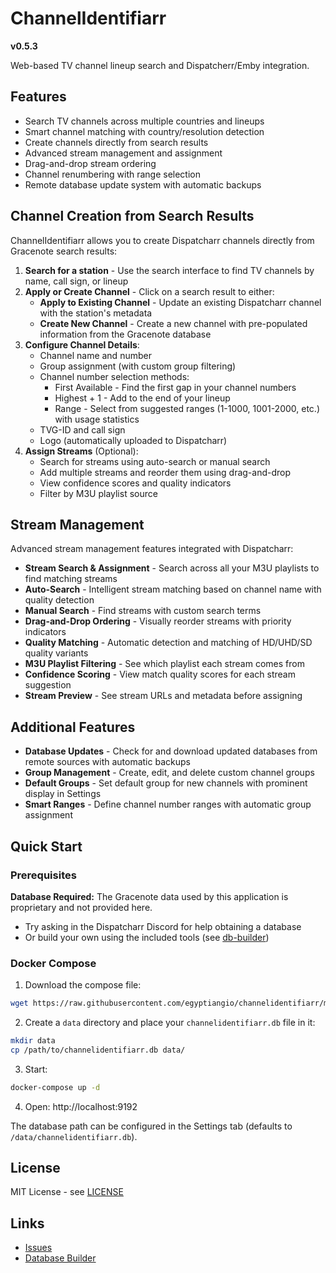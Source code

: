 # ChannelIdentifiarr

**v0.5.3**

Web-based TV channel lineup search and Dispatcherr/Emby integration.

## Features

- Search TV channels across multiple countries and lineups
- Smart channel matching with country/resolution detection
- Create channels directly from search results
- Advanced stream management and assignment
- Drag-and-drop stream ordering
- Channel renumbering with range selection
- Remote database update system with automatic backups

## Channel Creation from Search Results

ChannelIdentifiarr allows you to create Dispatcharr channels directly from Gracenote search results:

1. **Search for a station** - Use the search interface to find TV channels by name, call sign, or lineup
2. **Apply or Create Channel** - Click on a search result to either:
   - **Apply to Existing Channel** - Update an existing Dispatcharr channel with the station's metadata
   - **Create New Channel** - Create a new channel with pre-populated information from the Gracenote database
3. **Configure Channel Details**:
   - Channel name and number
   - Group assignment (with custom group filtering)
   - Channel number selection methods:
     - First Available - Find the first gap in your channel numbers
     - Highest + 1 - Add to the end of your lineup
     - Range - Select from suggested ranges (1-1000, 1001-2000, etc.) with usage statistics
   - TVG-ID and call sign
   - Logo (automatically uploaded to Dispatcharr)
4. **Assign Streams** (Optional):
   - Search for streams using auto-search or manual search
   - Add multiple streams and reorder them using drag-and-drop
   - View confidence scores and quality indicators
   - Filter by M3U playlist source

## Stream Management

Advanced stream management features integrated with Dispatcharr:

- **Stream Search & Assignment** - Search across all your M3U playlists to find matching streams
- **Auto-Search** - Intelligent stream matching based on channel name with quality detection
- **Manual Search** - Find streams with custom search terms
- **Drag-and-Drop Ordering** - Visually reorder streams with priority indicators
- **Quality Matching** - Automatic detection and matching of HD/UHD/SD quality variants
- **M3U Playlist Filtering** - See which playlist each stream comes from
- **Confidence Scoring** - View match quality scores for each stream suggestion
- **Stream Preview** - See stream URLs and metadata before assigning

## Additional Features

- **Database Updates** - Check for and download updated databases from remote sources with automatic backups
- **Group Management** - Create, edit, and delete custom channel groups
- **Default Groups** - Set default group for new channels with prominent display in Settings
- **Smart Ranges** - Define channel number ranges with automatic group assignment

## Quick Start

### Prerequisites

**Database Required:** The Gracenote data used by this application is proprietary and not provided here.

- Try asking in the Dispatcharr Discord for help obtaining a database
- Or build your own using the included tools (see [db-builder](db-builder/))

### Docker Compose

1. Download the compose file:
```bash
wget https://raw.githubusercontent.com/egyptiangio/channelidentifiarr/main/docker-compose.yml
```

2. Create a `data` directory and place your `channelidentifiarr.db` file in it:
```bash
mkdir data
cp /path/to/channelidentifiarr.db data/
```

3. Start:
```bash
docker-compose up -d
```

4. Open: http://localhost:9192

The database path can be configured in the Settings tab (defaults to `/data/channelidentifiarr.db`).

## License

MIT License - see [LICENSE](LICENSE)

## Links

- [Issues](https://github.com/egyptiangio/channelidentifiarr/issues)
- [Database Builder](db-builder/)
